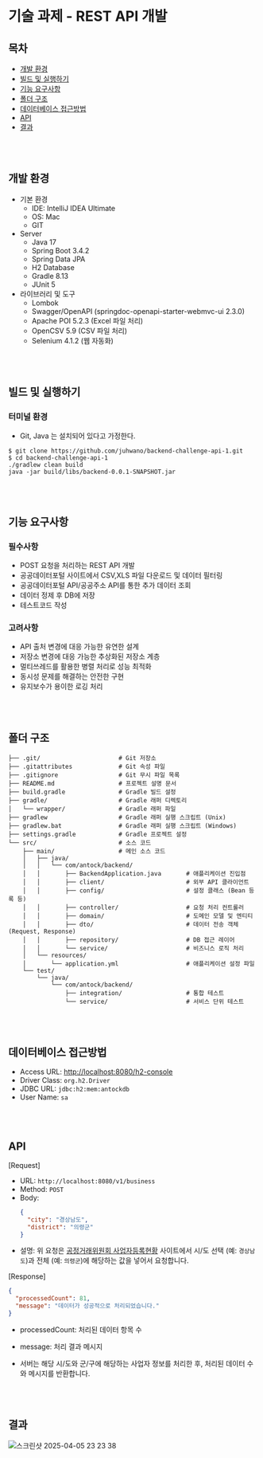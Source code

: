 # 기술 과제 - REST API 개발
## 목차
- [개발 환경](#개발-환경)
- [빌드 및 실행하기](#빌드-및-실행하기)
- [기능 요구사항](#기능-요구사항)
- [폴더 구조](#폴더-구조)
- [데이터베이스 접근방법](#데이터베이스-접근방법)
- [API](#api)
- [결과](#결과)

<br/><br/>

## 개발 환경
- 기본 환경
    - IDE: IntelliJ IDEA Ultimate
    - OS: Mac
    - GIT
- Server
    - Java 17
    - Spring Boot 3.4.2
    - Spring Data JPA
    - H2 Database
    - Gradle 8.13
    - JUnit 5
- 라이브러리 및 도구
    - Lombok
    - Swagger/OpenAPI (springdoc-openapi-starter-webmvc-ui 2.3.0)
    - Apache POI 5.2.3 (Excel 파일 처리)
    - OpenCSV 5.9 (CSV 파일 처리)
    - Selenium 4.1.2 (웹 자동화)

<br/><br/>

## 빌드 및 실행하기
### 터미널 환경
- Git, Java 는 설치되어 있다고 가정한다.

```
$ git clone https://github.com/juhwano/backend-challenge-api-1.git
$ cd backend-challenge-api-1
./gradlew clean build
java -jar build/libs/backend-0.0.1-SNAPSHOT.jar
```

<br/><br/>

## 기능 요구사항
### 필수사항
- POST 요청을 처리하는 REST API 개발
- 공공데이터포털 사이트에서 CSV,XLS 파일 다운로드 및 데이터 필터링
- 공공데이터포털 API/공공주소 API를 통한 추가 데이터 조회
- 데이터 정제 후 DB에 저장
- 테스트코드 작성
  
### 고려사항
- API 출처 변경에 대응 가능한 유연한 설계
- 저장소 변경에 대응 가능한 추상화된 저장소 계층
- 멀티쓰레드를 활용한 병렬 처리로 성능 최적화
- 동시성 문제를 해결하는 안전한 구현
- 유지보수가 용이한 로깅 처리


<br/><br/>

## 폴더 구조

```plaintext
├── .git/                      # Git 저장소
├── .gitattributes             # Git 속성 파일
├── .gitignore                 # Git 무시 파일 목록
├── README.md                  # 프로젝트 설명 문서
├── build.gradle               # Gradle 빌드 설정
├── gradle/                    # Gradle 래퍼 디렉토리
│   └── wrapper/               # Gradle 래퍼 파일
├── gradlew                    # Gradle 래퍼 실행 스크립트 (Unix)
├── gradlew.bat                # Gradle 래퍼 실행 스크립트 (Windows)
├── settings.gradle            # Gradle 프로젝트 설정
└── src/                       # 소스 코드
    ├── main/                  # 메인 소스 코드
    │   ├── java/
    │   │   └── com/antock/backend/
    │   │       ├── BackendApplication.java       # 애플리케이션 진입점
    │   │       ├── client/                       # 외부 API 클라이언트
    │   │       ├── config/                       # 설정 클래스 (Bean 등록 등)
    │   │       ├── controller/                   # 요청 처리 컨트롤러
    │   │       ├── domain/                       # 도메인 모델 및 엔티티
    │   │       ├── dto/                          # 데이터 전송 객체 (Request, Response)
    │   │       ├── repository/                   # DB 접근 레이어
    │   │       └── service/                      # 비즈니스 로직 처리
    │   └── resources/
    │       └── application.yml                   # 애플리케이션 설정 파일
    └── test/
        └── java/
            └── com/antock/backend/
                ├── integration/                  # 통합 테스트
                └── service/                      # 서비스 단위 테스트
```




<br/><br/>

## 데이터베이스 접근방법
- Access URL: [http://localhost:8080/h2-console](http://localhost:8080/h2-console)
- Driver Class: `org.h2.Driver`
- JDBC URL:  `jdbc:h2:mem:antockdb`
- User Name: `sa`

<br/><br/>

## API
[Request]
- URL: `http://localhost:8080/v1/business`
- Method: `POST`
- Body:
  ```json
  {
    "city": "경상남도",
    "district": "의령군"
  }
  ```
- 설명: 위 요청은 [공정거래위원회 사업자등록현황](https://www.ftc.go.kr/www/selectBizCommOpenList.do?key=255#n) 사이트에서 시/도 선택 (예: `경상남도`)과 전체 (예: `의령군`)에 해당하는 값을 넣어서 요청합니다.

[Response]
  ```json
  {
    "processedCount": 81,
    "message": "데이터가 성공적으로 처리되었습니다."
  }
  ```
  - processedCount: 처리된 데이터 항목 수
  - message: 처리 결과 메시지

- 서버는 해당 시/도와 군/구에 해당하는 사업자 정보를 처리한 후, 처리된 데이터 수와 메시지를 반환합니다.

<br/><br/>

## 결과
![스크린샷 2025-04-05 23 23 38](https://github.com/user-attachments/assets/908b89a2-110a-4ee6-ad87-dc2fadaea092)

